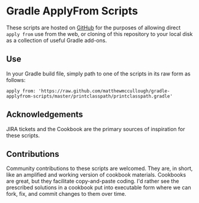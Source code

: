 # Gradle ApplyFrom Scripts
These scripts are hosted on [GitHub](https://github.com/matthewmccullough/gradle-applyfrom-scripts) for the purposes of allowing direct `apply from` use from the web, or cloning of this repository to your local disk as a collection of useful Gradle add-ons.

## Use
In your Gradle build file, simply path to one of the scripts in its raw form as follows:

    apply from: 'https://raw.github.com/matthewmccullough/gradle-applyfrom-scripts/master/printclasspath/printclasspath.gradle'


## Acknowledgements
JIRA tickets and the Cookbook are the primary sources of inspiration for these scripts.

## Contributions
Community contributions to these scripts are welcomed. They are, in short, like an amplified and working version of cookbook materials. Cookbooks are great, but they facilitate copy-and-paste coding. I'd rather see the prescribed solutions in a cookbook put into executable form where we can fork, fix, and commit changes to them over time.
